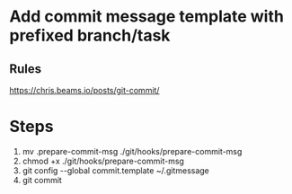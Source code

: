 # Add commit message template with prefixed branch/task

## Rules
https://chris.beams.io/posts/git-commit/

# Steps
  1. mv .prepare-commit-msg ./git/hooks/prepare-commit-msg
  2. chmod +x ./git/hooks/prepare-commit-msg
  3. git config --global commit.template ~/.gitmessage
  4. git commit
